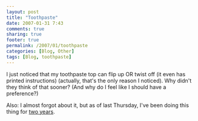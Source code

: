 ```yaml
---
layout: post
title: "Toothpaste"
date: 2007-01-31 7:43
comments: true
sharing: true
footer: true
permalink: /2007/01/toothpaste
categories: [Blog, Other]
tags: [Blog, toothpaste]
---
```

I just noticed that my toothpaste top can flip up OR twist off (it even has printed instructions) (actually, that's the only reason I noticed).  Why didn't they think of that sooner?  (And why do I feel like I should have a preference?)

Also: I almost forgot about it, but as of last Thursday, I've been doing this thing for <a href="http://www.brockli.com/archives/2005/01/feelgood_hit_ofjanuary.php">two years</a>.
